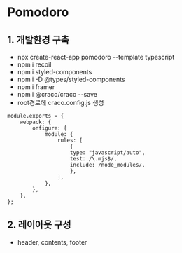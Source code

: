 # Pomodoro

## 1. 개발환경 구축

- npx create-react-app pomodoro --template typescript
- npm i recoil
- npm i styled-components
- npm i -D @types/styled-components
- npm i framer
- npm i @craco/craco --save
- root경로에 craco.config.js 생성

```
module.exports = {
    webpack: {
        onfigure: {
            module: {
                rules: [
                    {
                    type: "javascript/auto",
                    test: /\.mjs$/,
                    include: /node_modules/,
                    },
                ],
            },
        },
    },
};
```

## 2. 레이아웃 구성

- header, contents, footer
